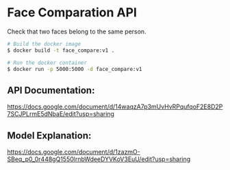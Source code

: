 # Face Comparation API
Check that two faces belong to the same person.

``` bash
# Build the docker image
$ docker build -t face_compare:v1 .

# Run the docker container
$ docker run -p 5000:5000 -d face_compare:v1
```

## API Documentation:
https://docs.google.com/document/d/14waqzA7p3mUvHvRPqufqoF2E8D2P7SCJPLrmE5dNbaE/edit?usp=sharing

## Model Explanation:
https://docs.google.com/document/d/1zazmO-SBeq_p0_0r448gQ1550lrnbWdeeDYVKoV3EuU/edit?usp=sharing
